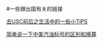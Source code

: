 #一些跟出国有关的链接

[去USC前后之生活中的一些小TIPS](http://www.slyar.com/blog/liujin-usc-tips.html
)

[简单说一下中美汽油标号的区别和换算](http://www.slyar.com/blog/us-china-gas-octane-number.html)

